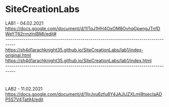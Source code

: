 # SiteCreationLabs

LAB1 - 04.02.2021 <br>https://docs.google.com/document/d/1lTqJ1HH4OxOM8OvhqGpengJTnfDWeYT62rrnzlnIBMI/edit#<br> 
-----------------------------------------------------------------------------------<br>
https://sh4d1arachknight35.github.io/SiteCreationLabs/lab1/index-original.html<br>
https://sh4d1arachknight35.github.io/SiteCreationLabs/lab1/index.html<br>
-----------------------------------------------------------------------------------<br>
#


LAB2 - 11.02.2021 <br>https://docs.google.com/document/d/1IjrJvu6zfu8Y4JAJIJZXLmI8tseclaADP5S7V4Tat94/edit<br> <br>
